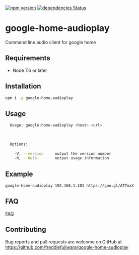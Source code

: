 [](https://travis-ci.org/freddiefujiwara/google-home-audioplay)
[![npm version](https://badge.fury.io/js/google-home-audioplay.svg)](https://badge.fury.io/js/google-home-audioplay)
[![dependencies Status](https://david-dm.org/freddiefujiwara/google-home-audioplay/status.svg)](https://david-dm.org/freddiefujiwara/google-home-audioplay)

# google-home-audioplay
Command line audio client for google home

## Requirements

 - Node 7.6 or later

## Installation

```bash
npm i -g google-home-audioplay
```

## Usage
```bash                                                                                     
  Usage: google-home-audioplay <host> <url>                                                                                    
                                                                                                                         
                                                                                                                               
                                                                                                                               
  Options:                                                                                                                     
                                                                                                                               
    -V, --version     output the version number
    -h, --help        output usage information  
```

## Example
```bash
google-home-audioplay 192.168.1.101 https://goo.gl/ATTmxX
```

## FAQ

[FAQ](https://github.com/freddiefujiwara/google-home-audioplay/wiki/FAQ)

## Contributing

Bug reports and pull requests are welcome on GitHub at https://github.com/freddiefujiwara/google-home-audioplay
